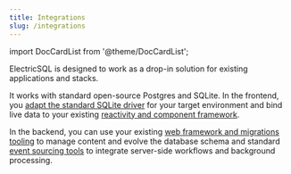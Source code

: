 ```yaml
---
title: Integrations
slug: /integrations
---
```


import DocCardList from '@theme/DocCardList';

ElectricSQL is designed to work as a drop-in solution for existing applications and stacks.

It works with standard open-source Postgres and SQLite. In the frontend, you [adapt the standard SQLite driver](../integrations/drivers/index.md) for your target environment and bind live data to your existing [reactivity and component framework](../integrations/frontend/index.md).

In the backend, you can use your existing [web framework and migrations tooling](../integrations/backend/index.md) to manage content and evolve the database schema and standard [event sourcing tools](../integrations/event-sourcing/index.md) to integrate server-side workflows and background processing.

<DocCardList />
